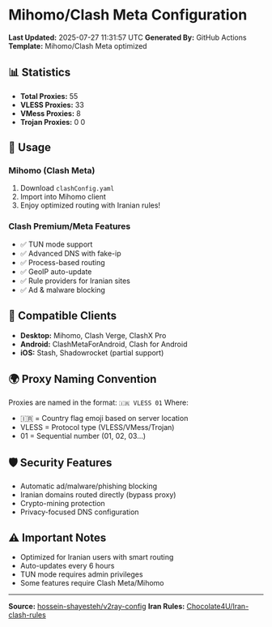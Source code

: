 # Mihomo/Clash Meta Configuration

**Last Updated:** 2025-07-27 11:31:57 UTC
**Generated By:** GitHub Actions
**Template:** Mihomo/Clash Meta optimized

## 📊 Statistics
- **Total Proxies:** 55
- **VLESS Proxies:** 33
- **VMess Proxies:** 8
- **Trojan Proxies:** 0
0

## 🚀 Usage

### Mihomo (Clash Meta)
1. Download `clashConfig.yaml`
2. Import into Mihomo client
3. Enjoy optimized routing with Iranian rules!

### Clash Premium/Meta Features
- ✅ TUN mode support
- ✅ Advanced DNS with fake-ip
- ✅ Process-based routing
- ✅ GeoIP auto-update
- ✅ Rule providers for Iranian sites
- ✅ Ad & malware blocking

## 📱 Compatible Clients
- **Desktop:** Mihomo, Clash Verge, ClashX Pro
- **Android:** ClashMetaForAndroid, Clash for Android
- **iOS:** Stash, Shadowrocket (partial support)

## 🌍 Proxy Naming Convention
Proxies are named in the format: `🇮🇷 VLESS 01`
Where:
- 🇮🇷 = Country flag emoji based on server location
- VLESS = Protocol type (VLESS/VMess/Trojan)
- 01 = Sequential number (01, 02, 03...)

## 🛡️ Security Features
- Automatic ad/malware/phishing blocking
- Iranian domains routed directly (bypass proxy)
- Crypto-mining protection
- Privacy-focused DNS configuration

## ⚠️ Important Notes
- Optimized for Iranian users with smart routing
- Auto-updates every 6 hours
- TUN mode requires admin privileges
- Some features require Clash Meta/Mihomo

---

**Source:** [hossein-shayesteh/v2ray-config](https://github.com/hossein-shayesteh/v2ray-config)
**Iran Rules:** [Chocolate4U/Iran-clash-rules](https://github.com/Chocolate4U/Iran-clash-rules)
